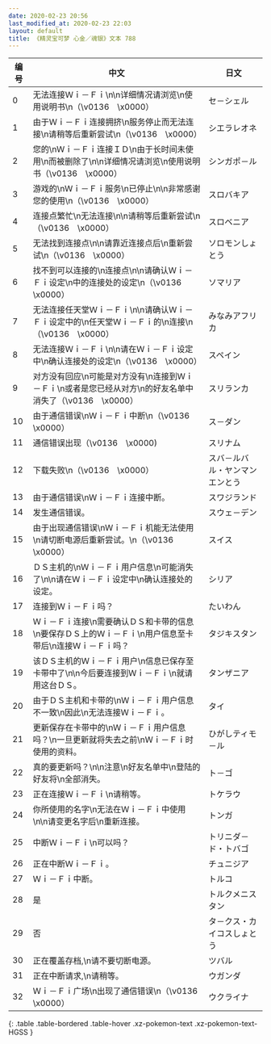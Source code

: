 ```yaml
---
date: 2020-02-23 20:56
last_modified_at: 2020-02-23 22:03
layout: default
title: 《精灵宝可梦 心金／魂银》文本 788
---
```

| 编号 | 中文 | 日文 |
| ---- | ---- | ---- |
| 0 | 无法连接Ｗｉ－Ｆｉ\n\n详细情况请浏览\n使用说明书\n（\v0136　\x0000） | セ－シェル |
| 1 | 由于Ｗｉ－Ｆｉ连接拥挤\n服务停止而无法连接\n请稍等后重新尝试\n（\v0136　\x0000） | シエラレオネ |
| 2 | 您的\nＷｉ－Ｆｉ连接ＩＤ\n由于长时间未使用\n而被删除了\n\n详细情况请浏览\n使用说明书（\v0136　\x0000） | シンガポ－ル |
| 3 | 游戏的\nＷｉ－Ｆｉ服务\n已停止\n\n非常感谢您的使用\n（\v0136　\x0000） | スロバキア |
| 4 | 连接点繁忙\n无法连接\n\n请稍等后重新尝试\n（\v0136　\x0000） | スロベニア |
| 5 | 无法找到连接点\n\n请靠近连接点后\n重新尝试\n（\v0136　\x0000） | ソロモンしょとう |
| 6 | 找不到可以连接的\n连接点\n\n请确认Ｗｉ－Ｆｉ设定\n中的连接处的设定\n（\v0136　\x0000） | ソマリア |
| 7 | 无法连接任天堂Ｗｉ－Ｆｉ\n\n请确认Ｗｉ－Ｆｉ设定中的\n任天堂Ｗｉ－Ｆｉ的\n连接\n（\v0136　\x0000） | みなみアフリカ |
| 8 | 无法连接Ｗｉ－Ｆｉ\n\n请在Ｗｉ－Ｆｉ设定中\n确认连接处的设定\n（\v0136　\x0000） | スペイン |
| 9 | 对方没有回应\n可能是对方没有\n连接到Ｗｉ－Ｆｉ\n或者是您已经从对方\n的好友名单中消失了（\v0136　\x0000） | スリランカ |
| 10 | 由于通信错误\nＷｉ－Ｆｉ中断\n（\v0136　\x0000） | ス－ダン |
| 11 | 通信错误出现（\v0136　\x0000) | スリナム |
| 12 | 下载失败\n（\v0136　\x0000） | スバ－ルバル・ヤンマンエンとう |
| 13 | 由于通信错误\nＷｉ－Ｆｉ连接中断。 | スワジランド |
| 14 | 发生通信错误。 | スウェ－デン |
| 15 | 由于出现通信错误\nＷｉ－Ｆｉ机能无法使用\n请切断电源后重新尝试。\n（\v0136　\x0000） | スイス |
| 16 | ＤＳ主机的\nＷｉ－Ｆｉ用户信息\n可能消失了\n\n请在Ｗｉ－Ｆｉ设定中\n确认连接处的设定。 | シリア |
| 17 | 连接到Ｗｉ－Ｆｉ吗？ | たいわん |
| 18 | Ｗｉ－Ｆｉ连接\n需要确认ＤＳ和卡带的信息\n要保存ＤＳ上的Ｗｉ－Ｆｉ\n用户信息至卡带后\n连接Ｗｉ－Ｆｉ吗？ | タジキスタン |
| 19 | 该ＤＳ主机的Ｗｉ－Ｆｉ用户\n信息已保存至卡带中了\n\n今后要连接到Ｗｉ－Ｆｉ\n就请用这台ＤＳ。 | タンザニア |
| 20 | 由于ＤＳ主机和卡带的\nＷｉ－Ｆｉ用户信息不一致\n因此\n无法连接Ｗｉ－Ｆｉ。 | タイ |
| 21 | 更新保存在卡带中的\nＷｉ－Ｆｉ用户信息吗？\n一旦更新就将失去之前\nＷｉ－Ｆｉ时使用的资料。 | ひがしティモ－ル |
| 22 | 真的要更新吗？\n\n注意\n好友名单中\n登陆的好友将\n全部消失。 | ト－ゴ |
| 23 | 正在连接Ｗｉ－Ｆｉ\n请稍等。 | トケラウ |
| 24 | 你所使用的名字\n无法在Ｗｉ－Ｆｉ中使用\n\n请变更名字后\n重新连接。 | トンガ |
| 25 | 中断Ｗｉ－Ｆｉ\n可以吗？ | トリニダ－ド・トバゴ |
| 26 | 正在中断Ｗｉ－Ｆｉ。 | チュニジア |
| 27 | Ｗｉ－Ｆｉ中断。 | トルコ |
| 28 | 是 | トルクメニスタン |
| 29 | 否 | タ－クス・カイコスしょとう |
| 30 | 正在覆盖存档,\n请不要切断电源。 | ツバル |
| 31 | 正在中断请求,\n请稍等。 | ウガンダ |
| 32 | Ｗｉ－Ｆｉ广场\n出现了通信错误\n（\v0136　\x0000） | ウクライナ |
{: .table .table-bordered .table-hover .xz-pokemon-text .xz-pokemon-text-HGSS }